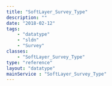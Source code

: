 ```yaml
---
title: "SoftLayer_Survey_Type"
description: ""
date: "2018-02-12"
tags:
    - "datatype"
    - "sldn"
    - "Survey"
classes:
    - "SoftLayer_Survey_Type"
type: "reference"
layout: "datatype"
mainService : "SoftLayer_Survey_Type"
---
```

